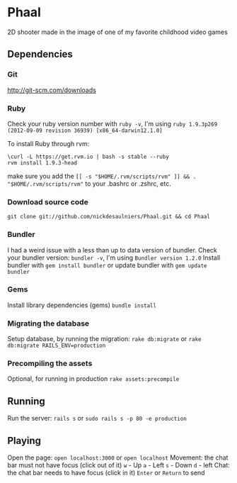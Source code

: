 # Phaal

2D shooter made in the image of one of my favorite childhood video games

## Dependencies

### Git
http://git-scm.com/downloads

### Ruby
Check your ruby version number with `ruby -v`, I'm using `ruby 1.9.3p269 (2012-09-09 revision 36939) [x86_64-darwin12.1.0]`

To install Ruby through rvm:
```
\curl -L https://get.rvm.io | bash -s stable --ruby
rvm install 1.9.3-head
```
make sure you add the `[[ -s "$HOME/.rvm/scripts/rvm" ]] && . "$HOME/.rvm/scripts/rvm"` to your .bashrc or .zshrc, etc.

### Download source code
`git clone git://github.com/nickdesaulniers/Phaal.git && cd Phaal`

### Bundler
I had a weird issue with a less than up to data version of bundler.
Check your bundler version: `bundler -v`, I'm using `Bundler version 1.2.0`
Install bundler with `gem install bundler` or update bundler with `gem update bundler`

### Gems
Install library dependencies (gems)
`bundle install`

### Migrating the database
Setup database, by running the migration:
`rake db:migrate` or `rake db:migrate RAILS_ENV=production`

### Precompiling the assets
Optional, for running in production
`rake assets:precompile`

## Running
Run the server:
`rails s` or `sudo rails s -p 80 -e production`

## Playing
Open the page:
`open localhost:3000` or `open localhost`
Movement:
the chat bar must not have focus (click out of it)
`w` - Up
`a` - Left
`s` - Down
`d` - left
Chat:
the chat bar needs to have focus (click in it)
`Enter` or `Return` to send

